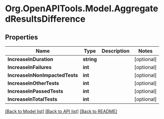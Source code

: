 # Org.OpenAPITools.Model.AggregatedResultsDifference

## Properties

Name | Type | Description | Notes
------------ | ------------- | ------------- | -------------
**IncreaseInDuration** | **string** |  | [optional] 
**IncreaseInFailures** | **int** |  | [optional] 
**IncreaseInNonImpactedTests** | **int** |  | [optional] 
**IncreaseInOtherTests** | **int** |  | [optional] 
**IncreaseInPassedTests** | **int** |  | [optional] 
**IncreaseInTotalTests** | **int** |  | [optional] 

[[Back to Model list]](../README.md#documentation-for-models) [[Back to API list]](../README.md#documentation-for-api-endpoints) [[Back to README]](../README.md)

